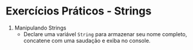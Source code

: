 # Exercícios Práticos - Strings

1. Manipulando Strings
    - Declare uma variável `String` para armazenar seu nome completo, concatene com uma saudação e exiba no console.